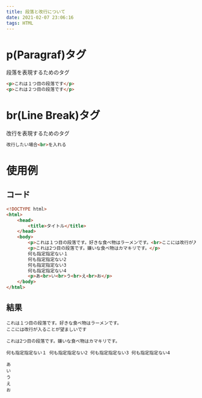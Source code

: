 ```yaml
---
title: 段落と改行について
date: 2021-02-07 23:06:16
tags: HTML
---
```

#	p(Paragraf)タグ
段落を表現するためのタグ

```html
<p>これは１つ目の段落です</p>
<p>これは２つ目の段落です</p>
```

# br(Line Break)タグ
改行を表現するためのタグ

```html
改行したい場合<br>を入れる
```

# 使用例
## コード
```html
<!DOCTYPE html>
<html>
	<head>
		<title>タイトル</title>
	</head>
	<body>
		<p>これは１つ目の段落です。好きな食べ物はラーメンです。<br>ここには改行が入ることが望ましいです</p>
		<p>これは2つ目の段落です。嫌いな食べ物はカマキリです。</p>
		何も指定指定ない１
		何も指定指定ない2
		何も指定指定ない3
		何も指定指定ない4
		<p>あ<br>い<br>う<br>え<br>お</p>
	</body>
</html>
```

## 結果
```
これは１つ目の段落です。好きな食べ物はラーメンです。
ここには改行が入ることが望ましいです

これは2つ目の段落です。嫌いな食べ物はカマキリです。

何も指定指定ない１ 何も指定指定ない2 何も指定指定ない3 何も指定指定ない4

あ
い
う
え
お
``` 
